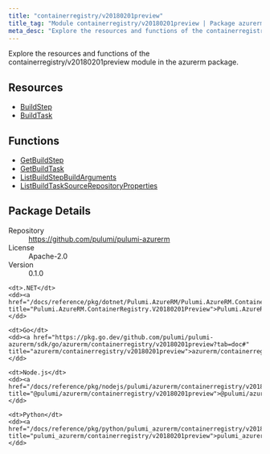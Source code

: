 ```yaml
---
title: "containerregistry/v20180201preview"
title_tag: "Module containerregistry/v20180201preview | Package azurerm"
meta_desc: "Explore the resources and functions of the containerregistry/v20180201preview module in the azurerm package."
---
```


<!-- WARNING: this file was generated by Pulumi Docs Generator. -->
<!-- Do not edit by hand unless you're certain you know what you are doing! -->

Explore the resources and functions of the containerregistry/v20180201preview module in the azurerm package.

<h2 id="resources">Resources</h2>
<ul class="api">
    <li><a href="buildstep" title="BuildStep"><span class="symbol resource"></span>BuildStep</a></li>
    <li><a href="buildtask" title="BuildTask"><span class="symbol resource"></span>BuildTask</a></li>
</ul>

<h2 id="functions">Functions</h2>
<ul class="api">
    <li><a href="getbuildstep" title="GetBuildStep"><span class="symbol function"></span>GetBuildStep</a></li>
    <li><a href="getbuildtask" title="GetBuildTask"><span class="symbol function"></span>GetBuildTask</a></li>
    <li><a href="listbuildstepbuildarguments" title="ListBuildStepBuildArguments"><span class="symbol function"></span>ListBuildStepBuildArguments</a></li>
    <li><a href="listbuildtasksourcerepositoryproperties" title="ListBuildTaskSourceRepositoryProperties"><span class="symbol function"></span>ListBuildTaskSourceRepositoryProperties</a></li>
</ul>

<h2 id="package-details">Package Details</h2>
<dl class="package-details">
	<dt>Repository</dt>
	<dd><a href="https://github.com/pulumi/pulumi-azurerm">https://github.com/pulumi/pulumi-azurerm</a></dd>
	<dt>License</dt>
	<dd>Apache-2.0</dd>
	<dt>Version</dt>
	<dd>0.1.0</dd>
</dl>



<dl class="tabular">

    <dt>.NET</dt>
    <dd><a href="/docs/reference/pkg/dotnet/Pulumi.AzureRM/Pulumi.AzureRM.ContainerRegistry.V20180201Preview.html" title="Pulumi.AzureRM.ContainerRegistry.V20180201Preview">Pulumi.AzureRM.ContainerRegistry.V20180201Preview</a></dd>

    <dt>Go</dt>
    <dd><a href="https://pkg.go.dev/github.com/pulumi/pulumi-azurerm/sdk/go/azurerm/containerregistry/v20180201preview?tab=doc#" title="azurerm/containerregistry/v20180201preview">azurerm/containerregistry/v20180201preview</a></dd>

    <dt>Node.js</dt>
    <dd><a href="/docs/reference/pkg/nodejs/pulumi/azurerm/containerregistry/v20180201preview/#" title="@pulumi/azurerm/containerregistry/v20180201preview">@pulumi/azurerm/containerregistry/v20180201preview</a></dd>

    <dt>Python</dt>
    <dd><a href="/docs/reference/pkg/python/pulumi_azurerm/containerregistry/v20180201preview" title="pulumi_azurerm/containerregistry/v20180201preview">pulumi_azurerm/containerregistry/v20180201preview</a></dd>

</dl>

